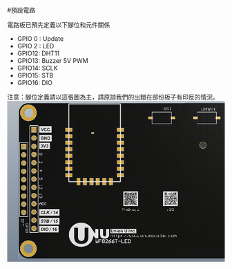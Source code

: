 #預設電路

電路板已預先定義以下腳位和元件關係

* GPIO 0 : Update
* GPIO 2 : LED
* GPIO12: DHT11
* GPIO13: Buzzer 5V PWM
* GPIO14: SCLK
* GPIO15: STB
* GPIO16: DIO

注意：腳位定義請以這張圖為主，請原諒我們的出錯在部份板子有印反的情況。
![](../../imgs/WF8266T-PCBPin.png)